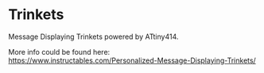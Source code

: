 # Trinkets
Message Displaying Trinkets powered by ATtiny414. 

More info could be found here: https://www.instructables.com/Personalized-Message-Displaying-Trinkets/
